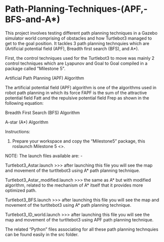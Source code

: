 # Path-Planning-Techniques-(APF,-BFS-and-A*)

This project involves testing different path planning techniques in a Gazebo simulator world comprising of obstacles and how Turtlebot3 managed to get to the goal position. It tackles 3 path planning technquies which are (Artificial potential field (APF), Breadth first search (BFS), and A*).

First, the control techniques used for the Turtlebot3 to move was mainly 2 control techniques which are Lyapunov and Goal to Goal compiled in a package called "Milestone 5". 

Artificial Path Planning (APF) Algorithm

The artificial potential field (APF) algorithm is one of the algorithms used in robot path planning in which its force FAPF is the sum of the attractive potential field Fatt and the repulsive potential field Frep as shown in the following equation:

Breadth First Search (BFS) Algorithm

A-star (A*) Algorithm



Instructions:

1. Prepare your workspace and copy the “Milestone5” package, this roslaunch Milestone 5 <<name of the launch file>>.

NOTE: 
The launch files available are: -

Turtlebot3_Astar.launch >>> after launching this file you will see the map and movement of the turtltebot3 using A* path planning technique. 

Turtlebot3_Astar_modified.launch >>> the same as A* but with modified algorithm, related to the mechanism of A* itself that it provides more optimized path.

Turtlebot3_BFS.launch >>>  after launching this file you will see the map and movement of the turtltebot3 using A* path planning technique. 

Turtlebot3_ID_world.launch >>>  after launching this file you will see the map and movement of the turtltebot3 using APF path planning technique. 

The related “Python” files associating for all these path planning technquies can be found easily in the src folder. 





